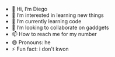- 👋 Hi, I’m Diego
- 👀 I’m interested in learning new things
- 🌱 I’m currently learning code
- 💞️ I’m looking to collaborate on gaddgets
- 📫 How to reach me for my number
- 😄 Pronouns: he
- ⚡ Fun fact: i don't kwon

<!---
DiegoAlbG/DiegoAlbG is a ✨ special ✨ repository because its `README.md` (this file) appears on your GitHub profile.
You can click the Preview link to take a look at your changes.
--->

